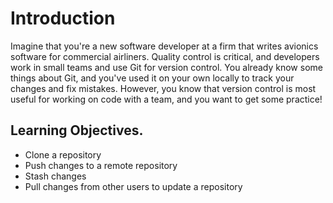 # Introduction
Imagine that you're a new software developer at a firm that writes avionics software for commercial airliners. Quality control is critical, and developers work in small teams and use Git for version control. You already know some things about Git, and you've used it on your own locally to track your changes and fix mistakes. However, you know that version control is most useful for working on code with a team, and you want to get some practice!

## Learning Objectives.
* Clone a repository
* Push changes to a remote repository
* Stash changes
* Pull changes from other users to update a repository

